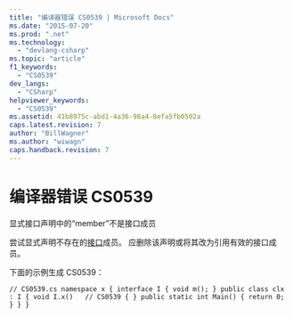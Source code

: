 ```yaml
---
title: "编译器错误 CS0539 | Microsoft Docs"
ms.date: "2015-07-20"
ms.prod: ".net"
ms.technology: 
  - "devlang-csharp"
ms.topic: "article"
f1_keywords: 
  - "CS0539"
dev_langs: 
  - "CSharp"
helpviewer_keywords: 
  - "CS0539"
ms.assetid: 41b8975c-abd1-4a36-98a4-8efa5fb0502a
caps.latest.revision: 7
author: "BillWagner"
ms.author: "wiwagn"
caps.handback.revision: 7
---
```

# 编译器错误 CS0539
显式接口声明中的“member”不是接口成员  
  
 尝试显式声明不存在的[接口](../../csharp/language-reference/keywords/interface.md)成员。 应删除该声明或将其改为引用有效的接口成员。  
  
 下面的示例生成 CS0539：  
  
```  
// CS0539.cs namespace x { interface I { void m(); } public class clx : I { void I.x()   // CS0539 { } public static int Main() { return 0; } } }  
```
